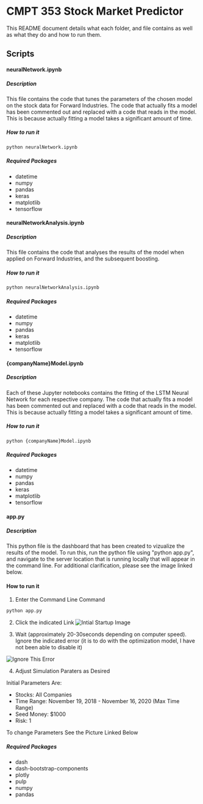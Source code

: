 # CMPT 353 Stock Market Predictor

This README document details what each folder, and file contains as well as what they do and how to run them.

## Scripts

#### neuralNetwork.ipynb

##### Description

This file contains the code that tunes the parameters of the chosen model on the stock data for Forward Industries.  The code that actually fits a model has been commented out and replaced with a code that reads in the model.  This is because actually fitting a model takes a significant amount of time.

##### How to run it
```python
python neuralNetwork.ipynb
```
##### Required Packages

* datetime
* numpy
* pandas
* keras
* matplotlib
* tensorflow

#### neuralNetworkAnalysis.ipynb

##### Description

This file contains the code that analyses the results of the model when applied on Forward Industries, and the subsequent boosting.

##### How to run it
```python
python neuralNetworkAnalysis.ipynb
```
##### Required Packages

* datetime
* numpy
* pandas
* keras
* matplotlib
* tensorflow

#### {companyName}Model.ipynb

##### Description

Each of these Jupyter notebooks contains the fitting of the LSTM Neural Network for each respective company.  The code that actually fits a model has been commented out and replaced with a code that reads in the model.  This is because actually fitting a model takes a significant amount of time.

##### How to run it
```python
python {companyName}Model.ipynb
```

##### Required Packages

* datetime
* numpy
* pandas
* keras
* matplotlib
* tensorflow

#### app.py

##### Description

This python file is the dashboard that has been created to vizualize the results of the model.  To run this, run the python file using "python app.py", and navigate to the server location that is running locally that will appear in the command line.  For additional clarification, please see the image linked below.

#### How to run it

1. Enter the Command Line Command
```python
python app.py
```

2. Click the indicated Link
![Intial Startup Image](https://drive.google.com/file/d/1GXyUv3Yyr1oNyWF3LiUVMf6oHuciexmt/view?usp=sharing)

3. Wait (approximately 20-30seconds depending on computer speed).  Ignore the indicated error (it is to do with the optimization model, I have not been able to disable it)

![Ignore This Error](https://drive.google.com/file/d/1GXyUv3Yyr1oNyWF3LiUVMf6oHuciexmt/view?usp=sharing)

4. Adjust Simulation Paraters as Desired

Initial Parameters Are:
* Stocks: All Companies
* Time Range: November 19, 2018 - November 16, 2020 (Max Time Range)
* Seed Money: $1000
* Risk: 1

To change Parameters See the Picture Linked Below

##### Required Packages

* dash
* dash-bootstrap-components
* plotly
* pulp
* numpy
* pandas